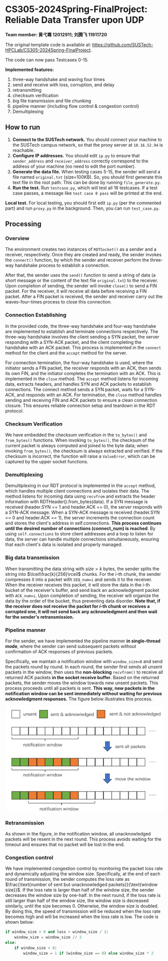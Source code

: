 # CS305-2024Spring-FinalProject: Reliable Data Transfer upon UDP

**Team member: 黄弋骞 12012911; 刘腾飞 11911720**

The original template code is available at: https://github.com/SUSTech-HPCLab/CS305-2024Spring-FinalProject.

The code can now pass Testcases 0-15.

**Implemented features:**
1. three-way handshake and waving four times
2. send and receive with loss, corruption, and delay
3. retransmitting
4. checksum verification
5. big file transmission and file chunking
6. pipeline manner (including flow control & congestion control)
7. Demultiplexing

## How to run

1. **Connect to the SUSTech network.** You should connect your machine to the SUSTech campus network, so that the proxy server at `10.16.52.94` is reachable.
2. **Configure IP addresses.** You should edit `ip.py` to ensure that `sender_address` and `receiver_address` correctly correspond to the address of your machine (no need to edit the port number).
3. **Generate the data file.** When testing cases 5-15, the sender will send a file named `original.txt` (size=100KB). So, you should first generate this text file in the root path. This can be done by running `file_generate.py`.
4. **Run the test.** Run `testcase.py`, which will test all 16 testcases. If a test case passes, a message like ``test case 0 pass`` will be printed at the end.

**Local test.** For local testing, you should first edit `ip.py` (per the commented part) and run `proxy.py` in the background. Then, you can run `test_case.py`.

## Processing

### Overview

The environment creates two instances of `RDTSocket()` as a sender and a receiver, respectively. Once they are created and ready, the sender invokes the `connect()` function, by which the sender and receiver perform the three-way handshake process to establish a connection.

After that, the sender uses the `send()` function to send a string of data (a short message or the content of the text file `original.txt`) to the receiver. Upon completion of sending, the sender will invoke `close()` to send a FIN packet. For the receiver, it will receive all data before receiving a FIN packet. After a FIN packet is received, the sender and receiver carry out the waves-four-times process to close this connection.

### Connection Establishing

In the provided code, the three-way handshake and four-way handshake are implemented to establish and terminate connections respectively. The three-way handshake involves the client sending a SYN packet, the server responding with a SYN-ACK packet, and the client completing the handshake with an ACK packet. This process is implemented in the `connect` method for the client and the `accept` method for the server. 


For connection termination, the four-way handshake is used, where the initiator sends a FIN packet, the receiver responds with an ACK, then sends its own FIN, and the initiator completes the termination with an ACK. This is implemented in the `close` method. The `accept` method listens for incoming data, extracts headers, and handles SYN and ACK packets to establish connections. The connect method sends a SYN packet, waits for a SYN-ACK, and responds with an ACK. For termination, the `close` method handles sending and receiving FIN and ACK packets to ensure a clean connection closure. This ensures reliable connection setup and teardown in the RDT protocol.

### Checksum Verification

We have embedded the checksum verification in the `to_bytes()` and `from_bytes()` functions. When invoking `to_bytes()`, the checksum of the current packet is always computed and joined to the byte data; when invoking `from_bytes()`, the checksum is always extracted and verified. If the checksum is incorrect, the function will raise a `ValueError`, which can be captured by the upper socket functions.

### Demultiplexing

Demultiplexing in our RDT protocol is implemented in the `accept` method, which handles multiple client connections and isolates their data. The method listens for incoming data using `recvfrom` and extracts the header information with RDTHeader().from_bytes(data). If a SYN message is received (header.SYN == 1 and header.ACK == 0), the server responds with a SYN-ACK message. When a SYN-ACK message is received (header.SYN == 0 and header.ACK == 1), the server increments the connection count and stores the client's address in self.connections. __This process continues until the desired number of connections (connect_num) is reached__. By using `self.connections` to store client addresses and a loop to listen for data, the server can handle multiple connections simultaneously, ensuring that each client's data is isolated and properly managed.

### Big data transmission

When transmitting the data string with $size=k~\text{bytes}$, the sender splits the string into $\lceil\frac{k}{256}\rceil$ chunks. For the $i$-th chunk, the sender compresses it into a packet with `SEQ_num=i` and sends it to the receiver. When the receiver receives this packet, it will store the data in the $i$-th bucket of the receiver's buffer, and send back an acknowledgment packet with `ACK_num=i`. Upon completion of sending, the receiver will organize the data by the order of the bucket, thus preventing data disorder. **Note that, if the receiver does not receive the packet for $i$-th chunk or receives a corrupted one, it will not send back any acknowledgment and then wait for the sender's retransmission.**

### Pipeline manner

For the sender, we have implemented the pipeline manner **in single-thread mode**, where the sender can send subsequent packets without confirmation of ACK responses of previous packets.

Specifically, we maintain a notification window with `window_size=8` and send the packets round by round. In each round, the sender first sends all unsent packets in the window, then uses the **non-blocking** `recvfrom()` to receive all returned ACK packets **in the socket receive buffer**. Based on the returned packets, the sender moves the window towards new unsent packets. This process proceeds until all packets is sent. **This way, new packets in the notification window can be sent immediately without waiting for previous acknowledgment responses.** The figure below illustrates this process.

<img src="img.png" style="zoom: 50%;" />

### Retransmission

As shown in the figure, in the notification window, all unacknowledged packets will be resent in the next round. This process avoids waiting for the timeout and ensures that no packet will be lost in the end.

### Congestion control

We have implemented congestion control by monitoring the packet loss rate and dynamically adjusting the window size. Specifically, at the end of each round of transmission, the sender computes the loss rate as $\frac{\text{number of sent but unacknowledged packets}}{\text{window size}}$. If the loss rate is larger than half of the window size, the sender decreases the window size by one-half. In the next round, if the loss rate is still larger than half of the window size, the window size is decreased similarly, until the size becomes 0. Otherwise, the window size is doubled. By doing this, the speed of transmission will be reduced when the loss rate becomes high and will be increased when the loss rate is low. The code is shown below:

```python
if window_size > 0 and loss > window_size / 2:
	window_size = window_size // 2
else:
	if window_size < 8:
		window_size = 1 if (window_size == 0) else window_size * 2
```